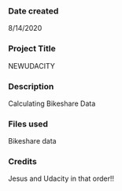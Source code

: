 ### Date created
8/14/2020

### Project Title
NEWUDACITY

### Description
Calculating Bikeshare Data

### Files used
Bikeshare data

### Credits
Jesus and Udacity in that order!!
